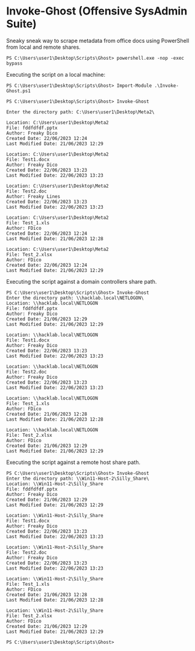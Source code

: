 # Invoke-Ghost (Offensive SysAdmin Suite)
Sneaky sneak way to scrape metadata from office docs using PowerShell from local and remote shares.

``` PS C:\Users\user1\Desktop\Scripts\Ghost> powershell.exe -nop -exec bypass ```


Executing the script on a local machine:

```
PS C:\Users\user1\Desktop\Scripts\Ghost> Import-Module .\Invoke-Ghost.ps1

PS C:\Users\user1\Desktop\Scripts\Ghost> Invoke-Ghost

Enter the directory path: C:\Users\user1\Desktop\Meta2\

Location: C:\Users\user1\Desktop\Meta2
File: fddfdfdf.pptx
Author: Freaky Dico
Created Date: 22/06/2023 12:24
Last Modified Date: 21/06/2023 12:29

Location: C:\Users\user1\Desktop\Meta2
File: Test1.docx
Author: Freaky Dico
Created Date: 22/06/2023 13:23
Last Modified Date: 22/06/2023 13:23

Location: C:\Users\user1\Desktop\Meta2
File: Test2.doc
Author: Freaky Lines
Created Date: 22/06/2023 13:23
Last Modified Date: 22/06/2023 13:23

Location: C:\Users\user1\Desktop\Meta2
File: Test_1.xls
Author: FDico
Created Date: 22/06/2023 12:24
Last Modified Date: 21/06/2023 12:28

Location: C:\Users\user1\Desktop\Meta2
File: Test_2.xlsx
Author: FDico
Created Date: 22/06/2023 12:24
Last Modified Date: 21/06/2023 12:29

```

Executing the script against a domain controllers share path.

```
PS C:\Users\user1\Desktop\Scripts\Ghost> Invoke-Ghost
Enter the directory path: \\hacklab.local\NETLOGON\
Location: \\hacklab.local\NETLOGON
File: fddfdfdf.pptx
Author: Freaky Dico
Created Date: 21/06/2023 12:29
Last Modified Date: 21/06/2023 12:29

Location: \\hacklab.local\NETLOGON
File: Test1.docx
Author: Freaky Dico
Created Date: 22/06/2023 13:23
Last Modified Date: 22/06/2023 13:23

Location: \\hacklab.local\NETLOGON
File: Test2.doc
Author: Freaky Dico
Created Date: 22/06/2023 13:23
Last Modified Date: 22/06/2023 13:23

Location: \\hacklab.local\NETLOGON
File: Test_1.xls
Author: FDico
Created Date: 21/06/2023 12:28
Last Modified Date: 21/06/2023 12:28

Location: \\hacklab.local\NETLOGON
File: Test_2.xlsx
Author: FDico
Created Date: 21/06/2023 12:29
Last Modified Date: 21/06/2023 12:29
```

Executing the script against a remote host share path.

```
PS C:\Users\user1\Desktop\Scripts\Ghost> Invoke-Ghost
Enter the directory path: \\Win11-Host-2\Silly_Share\
Location: \\Win11-Host-2\Silly_Share
File: fddfdfdf.pptx
Author: Freaky Dico
Created Date: 21/06/2023 12:29
Last Modified Date: 21/06/2023 12:29

Location: \\Win11-Host-2\Silly_Share
File: Test1.docx
Author: Freaky Dico
Created Date: 22/06/2023 13:23
Last Modified Date: 22/06/2023 13:23

Location: \\Win11-Host-2\Silly_Share
File: Test2.doc
Author: Freaky Dico
Created Date: 22/06/2023 13:23
Last Modified Date: 22/06/2023 13:23

Location: \\Win11-Host-2\Silly_Share
File: Test_1.xls
Author: FDico
Created Date: 21/06/2023 12:28
Last Modified Date: 21/06/2023 12:28

Location: \\Win11-Host-2\Silly_Share
File: Test_2.xlsx
Author: FDico
Created Date: 21/06/2023 12:29
Last Modified Date: 21/06/2023 12:29

PS C:\Users\user1\Desktop\Scripts\Ghost>

```
